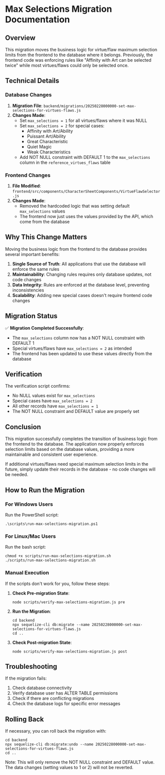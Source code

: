 # Max Selections Migration Documentation

## Overview

This migration moves the business logic for virtue/flaw maximum selection limits from the frontend to the database where it belongs. Previously, the frontend code was enforcing rules like "Affinity with Art can be selected twice" while most virtues/flaws could only be selected once.

## Technical Details

### Database Changes

1. **Migration File**: `backend/migrations/20250228000000-set-max-selections-for-virtues-flaws.js`
2. **Changes Made**:
   - Set `max_selections = 1` for all virtues/flaws where it was NULL
   - Set `max_selections = 2` for special cases:
     - Affinity with Art/Ability
     - Puissant Art/Ability
     - Great Characteristic
     - Quiet Magic
     - Weak Characteristics
   - Add NOT NULL constraint with DEFAULT 1 to the `max_selections` column in the `reference_virtues_flaws` table

### Frontend Changes

1. **File Modified**: `frontend/src/components/CharacterSheetComponents/VirtueFlawSelector.js`
2. **Changes Made**:
   - Removed the hardcoded logic that was setting default `max_selections` values
   - The frontend now just uses the values provided by the API, which come from the database

## Why This Change Matters

Moving the business logic from the frontend to the database provides several important benefits:

1. **Single Source of Truth**: All applications that use the database will enforce the same rules
2. **Maintainability**: Changing rules requires only database updates, not code changes
3. **Data Integrity**: Rules are enforced at the database level, preventing inconsistencies
4. **Scalability**: Adding new special cases doesn't require frontend code changes

## Migration Status

✅ **Migration Completed Successfully**:

- The `max_selections` column now has a NOT NULL constraint with DEFAULT 1
- Special virtues/flaws have `max_selections = 2` as intended
- The frontend has been updated to use these values directly from the database

## Verification

The verification script confirms:

- No NULL values exist for `max_selections`
- Special cases have `max_selections = 2`
- All other records have `max_selections = 1`
- The NOT NULL constraint and DEFAULT value are properly set

## Conclusion

This migration successfully completes the transition of business logic from the frontend to the database. The application now properly enforces selection limits based on the database values, providing a more maintainable and consistent user experience.

If additional virtues/flaws need special maximum selection limits in the future, simply update their records in the database - no code changes will be needed.

## How to Run the Migration

### For Windows Users

Run the PowerShell script:

```
.\scripts\run-max-selections-migration.ps1
```

### For Linux/Mac Users

Run the bash script:

```
chmod +x scripts/run-max-selections-migration.sh
./scripts/run-max-selections-migration.sh
```

### Manual Execution

If the scripts don't work for you, follow these steps:

1. **Check Pre-migration State**:

   ```
   node scripts/verify-max-selections-migration.js pre
   ```

2. **Run the Migration**:

   ```
   cd backend
   npx sequelize-cli db:migrate --name 20250228000000-set-max-selections-for-virtues-flaws.js
   cd ..
   ```

3. **Check Post-migration State**:
   ```
   node scripts/verify-max-selections-migration.js post
   ```

## Troubleshooting

If the migration fails:

1. Check database connectivity
2. Verify database user has ALTER TABLE permissions
3. Check if there are conflicting migrations
4. Check the database logs for specific error messages

## Rolling Back

If necessary, you can roll back the migration with:

```
cd backend
npx sequelize-cli db:migrate:undo --name 20250228000000-set-max-selections-for-virtues-flaws.js
cd ..
```

Note: This will only remove the NOT NULL constraint and DEFAULT value. The data changes (setting values to 1 or 2) will not be reverted.
